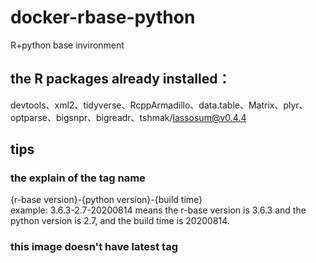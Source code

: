 # docker-rbase-python
R+python base invironment 
## the R packages already installed：  
devtools、xml2、tidyverse、RcppArmadillo、data.table、Matrix、plyr、optparse、bigsnpr、bigreadr、tshmak/lassosum@v0.4.4
## tips  
### the explain of the tag name
{r-base version}-{python version}-{build time}  
example: 3.6.3-2.7-20200814 means the r-base version is 3.6.3 and the python version is 2.7, and the build time is 20200814.

### this image doesn't have  latest tag